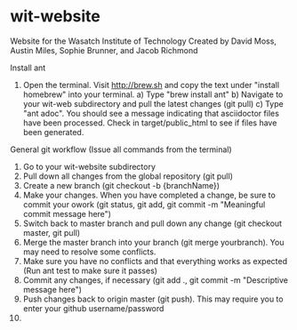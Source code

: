 # wit-website
Website for the Wasatch Institute of Technology
Created by David Moss, Austin Miles, Sophie Brunner, and Jacob Richmond

Install ant
1) Open the terminal. Visit http://brew.sh and copy the text under "install homebrew" into your terminal. 
a) Type "brew install ant"
b) Navigate to your wit-web subdirectory and pull the latest changes (git pull)
c) Type "ant adoc". You should see a message indicating that asciidoctor files have been processed.  Check in target/public_html to see if files have been generated.

General git workflow (Issue all commands from the terminal)
1) Go to your wit-website subdirectory
2) Pull down all changes from the global repository (git pull)
3) Create a new branch (git checkout -b {branchName})
4) Make your changes. When you have completed a change, be sure to commit your owork (git status, git add, git commit -m "Meaningful commit message here")
5) Switch back to master branch and pull down any change (git checkout master, git pull)
6) Merge the master branch into your branch (git merge yourbranch). You may need to resolve some conflicts.
7) Make sure you have no conflicts and that everything works as expected (Run ant test to make sure it passes)
8) Commit any changes, if necessary (git add ., git commit -m "Descriptive message here")
9) Push changes back to origin master (git push). This may require you to enter your github username/password
8)  

